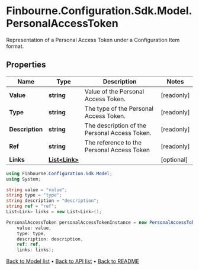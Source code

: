 # Finbourne.Configuration.Sdk.Model.PersonalAccessToken
Representation of a Personal Access Token under a Configuration Item format.

## Properties

Name | Type | Description | Notes
------------ | ------------- | ------------- | -------------
**Value** | **string** | Value of the Personal Access Token. | [readonly] 
**Type** | **string** | The type of the Personal Access Token. | [readonly] 
**Description** | **string** | The description of the Personal Access Token. | [readonly] 
**Ref** | **string** | The reference to the Personal Access Token | [readonly] 
**Links** | [**List&lt;Link&gt;**](Link.md) |  | [optional] 

```csharp
using Finbourne.Configuration.Sdk.Model;
using System;

string value = "value";
string type = "type";
string description = "description";
string ref = "ref";
List<Link> links = new List<Link>();

PersonalAccessToken personalAccessTokenInstance = new PersonalAccessToken(
    value: value,
    type: type,
    description: description,
    ref: ref,
    links: links);
```

[Back to Model list](../README.md#documentation-for-models) &#8226; [Back to API list](../README.md#documentation-for-api-endpoints) &#8226; [Back to README](../README.md)
